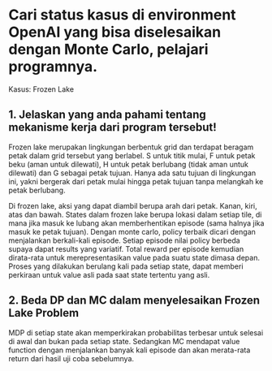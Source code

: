 ﻿
# Cari status kasus di environment OpenAI yang bisa diselesaikan dengan Monte Carlo, pelajari programnya.
Kasus: Frozen Lake


## 1. Jelaskan yang anda pahami tentang mekanisme kerja dari program tersebut!
Frozen lake merupakan lingkungan berbentuk grid dan terdapat beragam petak dalam grid tersebut yang berlabel. S untuk titik mulai, F untuk petak beku (aman untuk dilewati), H untuk petak berlubang (tidak aman untuk dilewati) dan G sebagai petak tujuan. Hanya ada satu tujuan di lingkungan ini, yakni bergerak dari petak mulai hingga petak tujuan tanpa melangkah ke petak berlubang.

Di frozen lake, aksi yang dapat diambil berupa arah dari petak. Kanan, kiri, atas dan bawah. States dalam frozen lake berupa lokasi dalam setiap tile, di mana jika masuk ke lubang akan memberhentikan episode (sama halnya jika masuk ke petak tujuan). Dengan monte carlo, policy terbaik dicari dengan menjalankan berkali-kali episode. Setiap episode nilai policy berbeda supaya dapat results yang variatif. Total reward per episode kemudian dirata-rata untuk merepresentasikan value pada suatu state dimasa depan. Proses yang dilakukan berulang kali pada setiap state, dapat memberi perkiraan untuk value asli pada saat state tertentu yang asli.




## 2. Beda DP dan MC dalam menyelesaikan Frozen Lake Problem

MDP di setiap state akan memperkirakan probabilitas terbesar untuk selesai di awal dan bukan pada setiap state. Sedangkan MC mendapat value function dengan menjalankan banyak kali episode dan akan merata-rata return dari hasil uji coba sebelumnya. 


